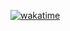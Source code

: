 [![wakatime](https://wakatime.com/badge/github/bialka104b/PRAKTYKI_3.svg)](https://wakatime.com/badge/github/bialka104b/PRAKTYKI_3)
